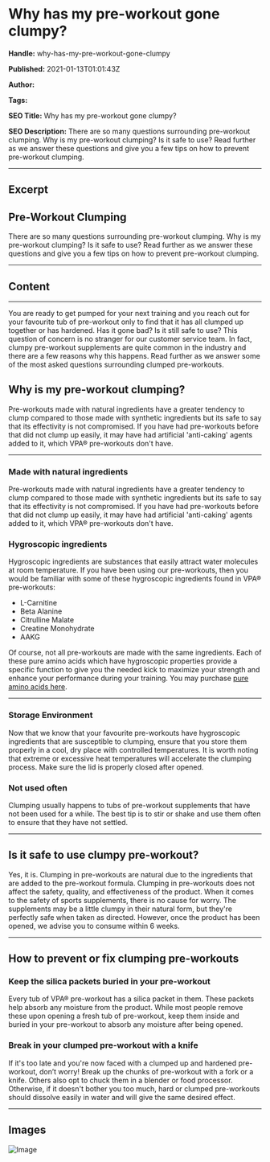 # Why has my pre-workout gone clumpy?

**Handle:** why-has-my-pre-workout-gone-clumpy

**Published:** 2021-01-13T01:01:43Z

**Author:**  

**Tags:** 

**SEO Title:** Why has my pre-workout gone clumpy? 

**SEO Description:** There are so many questions surrounding pre-workout clumping. Why is my pre-workout clumping? Is it safe to use? Read further as we answer these questions and give you a few tips on how to prevent pre-workout clumping. 

---

## Excerpt

## Pre-Workout Clumping

There are so many questions surrounding pre-workout clumping. Why is my pre-workout clumping? Is it safe to use? Read further as we answer these questions and give you a few tips on how to prevent pre-workout clumping.

---

## Content

---

You are ready to get pumped for your next training and you reach out for your favourite tub of pre-workout only to find that it has all clumped up together or has hardened. Has it gone bad? Is it still safe to use? This question of concern is no stranger for our customer service team. In fact, clumpy pre-workout supplements are quite common in the industry and there are a few reasons why this happens. Read further as we answer some of the most asked questions surrounding clumped pre-workouts.

## Why is my pre-workout clumping?

Pre-workouts made with natural ingredients have a greater tendency to clump compared to those made with synthetic ingredients but its safe to say that its effectivity is not compromised. If you have had pre-workouts before that did not clump up easily, it may have had artificial 'anti-caking' agents added to it, which VPA® pre-workouts don't have.

---

### Made with natural ingredients

Pre-workouts made with natural ingredients have a greater tendency to clump compared to those made with synthetic ingredients but its safe to say that its effectivity is not compromised. If you have had pre-workouts before that did not clump up easily, it may have had artificial 'anti-caking' agents added to it, which VPA® pre-workouts don't have.

### Hygroscopic ingredients

Hygroscopic ingredients are substances that easily attract water molecules at room temperature. If you have been using our pre-workouts, then you would be familiar with some of these hygroscopic ingredients found in VPA® pre-workouts:

- L-Carnitine
- Beta Alanine
- Citrulline Malate
- Creatine Monohydrate
- AAKG

Of course, not all pre-workouts are made with the same ingredients. Each of these pure amino acids which have hygroscopic properties provide a specific function to give you the needed kick to maximize your strength and enhance your performance during your training. You may purchase [pure amino acids here](https://www.vpa.com.au/collections/amino-acids).

---

### Storage Environment

Now that we know that your favourite pre-workouts have hygroscopic ingredients that are susceptible to clumping, ensure that you store them properly in a cool, dry place with controlled temperatures. It is worth noting that extreme or excessive heat temperatures will accelerate the clumping process. Make sure the lid is properly closed after opened.

### Not used often

Clumping usually happens to tubs of pre-workout supplements that have not been used for a while. The best tip is to stir or shake and use them often to ensure that they have not settled.

---

## Is it safe to use clumpy pre-workout?

Yes, it is. Clumping in pre-workouts are natural due to the ingredients that are added to the pre-workout formula. Clumping in pre-workouts does not affect the safety, quality, and effectiveness of the product. When it comes to the safety of sports supplements, there is no cause for worry. The supplements may be a little clumpy in their natural form, but they're perfectly safe when taken as directed. However, once the product has been opened, we advise you to consume within 6 weeks.

---

## How to prevent or fix clumping pre-workouts

### Keep the silica packets buried in your pre-workout

Every tub of VPA® pre-workout has a silica packet in them. These packets help absorb any moisture from the product. While most people remove these upon opening a fresh tub of pre-workout, keep them inside and buried in your pre-workout to absorb any moisture after being opened.

### Break in your clumped pre-workout with a knife

If it's too late and you're now faced with a clumped up and hardened pre-workout, don’t worry! Break up the chunks of pre-workout with a fork or a knife. Others also opt to chuck them in a blender or food processor. Otherwise, if it doesn't bother you too much, hard or clumped pre-workouts should dissolve easily in water and will give the same desired effect.

---

## Images

![Image](undefined)

